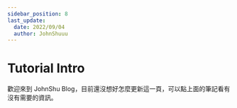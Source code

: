 ```yaml
---
sidebar_position: 8
last_update:
  date: 2022/09/04
  author: JohnShuuu
---
```


# Tutorial Intro

歡迎來到 JohnShu Blog，目前還沒想好怎麼更新這一頁，可以點上面的筆記看有沒有需要的資訊。